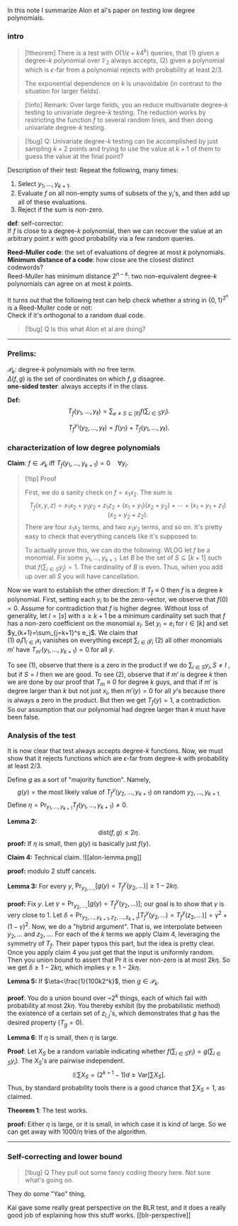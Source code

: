 In this note I summarize Alon et al's paper on testing low degree polynomials.

### intro

>[!theorem]
>There is a test with $O(1/\epsilon + k4^k)$ queries, that 
>(1) given a degree-$k$ polynomial over $\mathbb{F}_2$ always accepts, 
>(2) given a polynomial which is $\epsilon$-far from a polynomial rejects with probability at least $2/3$.
>
>The exponential dependence on $k$ is unavoidable (in contrast to the situation for larger fields).

>[!info] Remark:
> Over large fields, you an reduce multivariate degree-$k$ testing to univariate degree-$k$ testing. 
> The reduction works by restricting the function $f$ to several random lines, and then doing univariate degree-$k$ testing. 

> [!bug] Q: 
> Univariate degree-$k$ testing can be accomplished by just sampling $k+2$ points and trying to use the value at $k+1$ of them to guess the value at the final point?

Description of their test: 
Repeat the following, many times:
1. Select $y_1,\ldots, y_{k+1}$. 
2. Evaluate $f$ on all non-empty sums of subsets of the $y_i$'s, and then add up all of these evaluations. 
3. Reject if the sum is non-zero.

**def**: self-corrector: \
If $f$ is close to a degree-$k$ polynomial, then we can recover the value at an arbitrary point $x$ with good probability via a few random queries.


**Reed-Muller code**: the set of evaluations of degree at most $k$ polynomials.\
**Minimum distance of a code**: how close are the closest distinct codewords?\
Reed-Muller has minimum distance $2^{n-k}$: two non-equivalent degree-$k$ polynomials can agree on at most $k$ points. 

It turns out that the following test can help check whether a string in  $\{0,1\}^{2^n}$ is a Reed-Muller code or not: \
Check if it's orthogonal to a random dual code. 

>[!bug] Q
>Is this what Alon et al are doing?

---

### Prelims:
$\mathcal{P}_k$: degree-$k$ polynomials with no free term. \
$\Delta(f,g)$ is the set of coordinates on which $f,g$ disagree. \
**one-sided tester**: always accepts if in the class. 

**Def:** 
$$T_f(y_1,\ldots, y_\ell) = \sum_{\varnothing\neq S\subseteq [\ell]} f\left(\sum_{i\in S} y_i\right).$$

$$T_f^{y_1}(y_2,\ldots, y_\ell) = f(y_1)+T_f(y_1,\ldots, y_\ell).$$

### characterization of low degree polynomials

**Claim**: $f\in \mathcal{P}_k$ iff $T_f(y_1,\ldots, y_{k+1})=0 \quad \forall y_i$.

> [!tip] Proof
> 
> First, we do a sanity check on $f=x_1x_2$.
> The sum is 
> $$T_f(x,y,z) = x_1x_2 + y_1y_2 + z_1z_2 + (x_1+y_1)(x_2+y_2)+\cdots + (x_1+y_1+z_1)(x_2+y_2+z_2).$$
> There are four $x_1 x_2$ terms, and two $x_1 y_2$  terms, and so on. 
> It's pretty easy to check that everything cancels like it's supposed to. 
> 
> To actually prove this, we can do the following: 
> WLOG let $f$ be a monomial. Fix some $y_1,\ldots, y_{k+1}$. 
> Let $B$ be the set of $S\subseteq [k+1]$ such that $f(\sum_{i\in S}y_j)=1$. The cardinality of $B$ is even. Thus, when you add up over all $S$ you will have cancellation.
>
Now we want to establish the other direction: If $T_f\equiv 0$ then $f$ is a degree $k$ polynomial.
First, setting each $y_i$ to be the zero-vector, we observe that $f(0)=0$.
Assume for contradiction that $f$ is higher degree. 
Without loss of generality, let $I=[s]$ with $s\ge k+1$  be a minimum cardinality set such that $f$ has a non-zero coefficient on the monomial $x_I$. 
Set $y_i = e_i$ for $i\in [k]$ and set $y_{k+1}=\sum_{j=k+1}^s  e_j$.
We claim that  
(1) $a_I \prod_{i\in I}x_i$ vanishes on everything except $\sum_{i\in I} y_i$ 
(2) all other monomials $m'$ have $T_{m'}(y_1,\ldots, y_{k+1})=0$ for all $y$.
> 
To see (1), observe that there is a zero in the product if we do $\sum_{i\in S}y_i, S\neq I$ , but if $S=I$ then we are good. 
To see (2), observe that if $m'$ is degree $k$ then we are done by our proof that $T_m\equiv 0$ for degree $k$ guys, and that if $m'$ is degree larger than $k$ but not just $x_I$, then $m'(y)=0$ for all $y$'s because there is always a zero in the product. But then we get $T_f(y)=1$, a contradiction. So our assumption that our polynomial had degree larger than $k$ must have been false. 

### Analysis of the test

It is now clear that test always accepts degree-$k$ functions.
Now, we must show that it rejects functions which are $\epsilon$-far from degree-$k$ with probability at least $2/3$. 

Define $g$ as a sort of "majority function".
Namely,
$$g(y) = \text{the most likely value of }T_f^y(y_2,\ldots, y_{k+1}) \text{ on random }y_2,\ldots, y_{k+1.}$$
Define $\eta = \Pr_{y_1,\ldots, y_{k+1}} T_f(y_1,\ldots, y_{k+1}) \neq 0$.

**Lemma 2:** $$\mathsf{dist}(f,g)\le 2\eta.$$
**proof:** 
If $\eta$ is small, then $g(y)$ is basically just $f(y)$.

**Claim 4:**
Technical claim.
![[alon-lemma.png]]

**proof:** modulo 2 stuff cancels.

**Lemma 3:**
For every $y$, 
$\Pr_{y_2,\ldots, } [g(y)=T_f^y(y_2, \ldots)]\ge 1-2k\eta.$

**proof:** 
Fix $y$. Let $\gamma = \Pr_{y_2,\ldots, } [g(y)=T_f^y(y_2, \ldots)]$; our goal is to show that $\gamma$ is very close to $1$. 
Let $\delta = \Pr_{y_2,\ldots,y_{k+1},z_2,\ldots, z_{k+1}}[T_f^y(y_2,\ldots)=T_f^y(z_2,\ldots)] = \gamma^2+(1-\gamma)^2.$
Now, we do a "hybrid argument". That is, we interpolate between $y_2,\ldots$ and $z_2,\ldots$. 
For each of the $k$ terms we apply Claim 4, leveraging the symmetry of $T_f$.
Their paper typos this part, but the idea is pretty clear. Once you apply claim 4 you just get that the input is uniformly random. Then you union bound to assert that Pr it is ever non-zero is at most $2k\eta$. So we get $\delta \ge 1-2k\eta$, which implies $\gamma \ge 1-2k\eta$. 

**Lemma 5:**
If $\eta<\frac{1}{100k2^k}$, then $g\in \mathcal{P}_k$.

**proof**: 
You do a union bound over ~$2^k$ things, each of which fail with probability at most $2k\eta$. 
You thereby exhibit (by the probabilistic method) the existence of a certain set of $z_{i,j}$'s, which demonstrates that $g$ has the desired property ($T_g=0$). 

**Lemma 6**: 
If $\eta$ is small, then $\eta$ is large. 

**Proof**:
Let $X_S$ be a random variable indicating whether $f(\sum_{i\in S} y_i) = g(\sum_{i\in S} y_i)$. 
The $X_S$'s are pairwise independent. 
$$\mathbb{E}\sum X_S = (2^{k+1}-1) d \ge \mathsf{Var}[\sum X_S].$$
Thus, by standard probability tools there is a good chance that $\sum X_S = 1$, as claimed. 

**Theorem 1**: 
The test works. 

**proof:** Either $\eta$ is large, or it is small, in which case it is kind of large. 
So we can get away with $1000/\eta$ tries of the algorithm.


---
### Self-correcting and lower bound

> [!bug] Q
> They pull out some fancy coding theory here. Not sure what's going on. 

They do some "Yao" thing. 

Kai gave some really great perspective on the BLR test, and it does a really good job of explaining how this stuff works.  [[blr-perspective]]